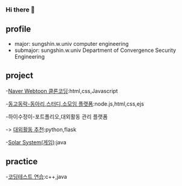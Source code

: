 ### Hi there 👋

## profile
- major: sungshin.w.univ computer engineering
- submajor: sungshin.w.univ Department of Convergence Security Engineering

## project
-[Naver Webtoon 클론코딩](https://github.com/JiwonLee42/web-basics):html,css,Javascript

-[동고동락-동아리,스터디,소모임 플랫폼](https://github.com/JiwonLee42/dongodonglak):node.js,html,css,ejs

-하이수정이-포트폴리오,대외활동 관리 플랫폼

  -> [대외활동 추천](https://github.com/JiwonLee42/hisujung_flask):python,flask
  
-[Solar System(게임)](https://github.com/JiwonLee42/Game-main):java

## practice
-[코딩테스트 연습](https://github.com/JiwonLee42/CodingTest):c++,java


<!--
**JiwonLee42/JiwonLee42** is a ✨ _special_ ✨ repository because its `README.md` (this file) appears on your GitHub profile.
